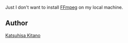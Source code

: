 Just I don't want to install [FFmpeg](https://ffmpeg.org/) on my local machine.

## Author
[Katsuhisa Kitano](https://twitter.com/katsuhisa__)